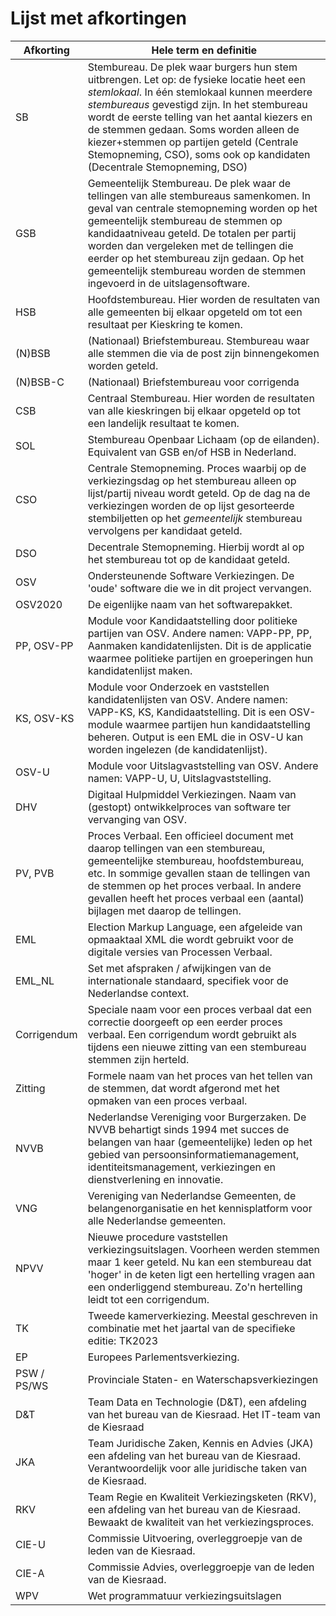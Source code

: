 # Lijst met afkortingen

| Afkorting | Hele term en definitie |
|-----------|------------------------|
| SB | Stembureau. De plek waar burgers hun stem uitbrengen. Let op: de fysieke locatie heet een _stemlokaal_. In één stemlokaal kunnen meerdere _stembureaus_ gevestigd zijn. In het stembureau wordt de eerste telling van het aantal kiezers en de stemmen gedaan. Soms worden alleen de kiezer+stemmen op partijen geteld (Centrale Stemopneming, CSO), soms ook op kandidaten (Decentrale Stemopneming, DSO) |
| GSB | Gemeentelijk Stembureau. De plek waar de tellingen van alle stembureaus samenkomen. In geval van centrale stemopneming worden op het gemeentelijk stembureau de stemmen op kandidaatniveau geteld. De totalen per partij worden dan vergeleken met de tellingen die eerder op het stembureau zijn gedaan. Op het gemeentelijk stembureau worden de stemmen ingevoerd in de uitslagensoftware. |
| HSB | Hoofdstembureau. Hier worden de resultaten van alle gemeenten bij elkaar opgeteld om tot een resultaat per Kieskring te komen. |
| (N)BSB | (Nationaal) Briefstembureau. Stembureau waar alle stemmen die via de post zijn binnengekomen worden geteld.
| (N)BSB-C | (Nationaal) Briefstembureau voor corrigenda |
| CSB | Centraal Stembureau. Hier worden de resultaten van alle kieskringen bij elkaar opgeteld op tot een landelijk resultaat te komen. |
| SOL | Stembureau Openbaar Lichaam (op de eilanden). Equivalent van GSB en/of HSB in Nederland. |
| CSO | Centrale Stemopneming. Proces waarbij op de verkiezingsdag op het stembureau alleen op lijst/partij niveau wordt geteld. Op de dag na de verkiezingen worden de op lijst gesorteerde stembiljetten op het _gemeentelijk_ stembureau vervolgens per kandidaat geteld. |
| DSO | Decentrale Stemopneming. Hierbij wordt al op het stembureau tot op de kandidaat geteld. |
| OSV | Ondersteunende Software Verkiezingen. De 'oude' software die we in dit project vervangen. |
| OSV2020 | De eigenlijke naam van het softwarepakket. |
| PP, OSV-PP | Module voor Kandidaatstelling door politieke partijen van OSV. Andere namen: VAPP-PP, PP, Aanmaken kandidatenlijsten. Dit is de applicatie waarmee politieke partijen en groeperingen hun kandidatenlijst maken. |
| KS, OSV-KS | Module voor Onderzoek en vaststellen kandidatenlijsten van OSV. Andere namen: VAPP-KS, KS, Kandidaatstelling. Dit is een OSV-module waarmee partijen hun kandidaatstelling beheren. Output is een EML die in OSV-U kan worden ingelezen (de kandidatenlijst). |
| OSV-U | Module voor Uitslagvaststelling van OSV. Andere namen: VAPP-U, U, Uitslagvaststelling. |
| DHV | Digitaal Hulpmiddel Verkiezingen. Naam van (gestopt) ontwikkelproces van software ter vervanging van OSV. |
| PV, PVB | Proces Verbaal. Een officieel document met daarop tellingen van een stembureau, gemeentelijke stembureau, hoofdstembureau, etc. In sommige gevallen staan de tellingen van de stemmen op het proces verbaal. In andere gevallen heeft het proces verbaal een (aantal) bijlagen met daarop de tellingen. |
| EML | Election Markup Language, een afgeleide van opmaaktaal XML die wordt gebruikt voor de digitale versies van Processen Verbaal. |
| EML_NL | Set met afspraken / afwijkingen van de internationale standaard, specifiek voor de Nederlandse context. |
| Corrigendum | Speciale naam voor een proces verbaal dat een correctie doorgeeft op een eerder proces verbaal. Een corrigendum wordt gebruikt als tijdens een nieuwe zitting van een stembureau stemmen zijn herteld. |
| Zitting | Formele naam van het proces van het tellen van de stemmen, dat wordt afgerond met het opmaken van een proces verbaal. |
| NVVB | Nederlandse Vereniging voor Burgerzaken. De NVVB behartigt sinds 1994 met succes de belangen van haar (gemeentelijke) leden op het gebied van persoonsinformatiemanagement, identiteitsmanagement, verkiezingen en dienstverlening en innovatie. |
| VNG | Vereniging van Nederlandse Gemeenten, de belangenorganisatie en het kennisplatform voor alle Nederlandse gemeenten. |
| NPVV | Nieuwe procedure vaststellen verkiezingsuitslagen. Voorheen werden stemmen maar 1 keer geteld. Nu kan een stembureau dat 'hoger' in de keten ligt een hertelling vragen aan een onderliggend stembureau. Zo'n hertelling leidt tot een corrigendum. |
| TK | Tweede kamerverkiezing. Meestal geschreven in combinatie met het jaartal van de specifieke editie: TK2023 |
| EP | Europees Parlementsverkiezing. |
| PSW / PS/WS | Provinciale Staten- en Waterschapsverkiezingen |
| D&T | Team Data en Technologie (D&T), een afdeling van het bureau van de Kiesraad. Het IT-team van de Kiesraad |
| JKA | Team Juridische Zaken, Kennis en Advies (JKA) een afdeling van het bureau van de Kiesraad. Verantwoordelijk voor alle juridische taken van de Kiesraad. |
| RKV |  Team Regie en Kwaliteit Verkiezingsketen (RKV), een afdeling van het bureau van de Kiesraad. Bewaakt de kwaliteit van het verkiezingsproces. |
| CIE-U | Commissie Uitvoering, overleggroepje van de leden van de Kiesraad. |
CIE-A | Commissie Advies, overleggroepje van de leden van de Kiesraad. |
| WPV | Wet programmatuur verkiezingsuitslagen |